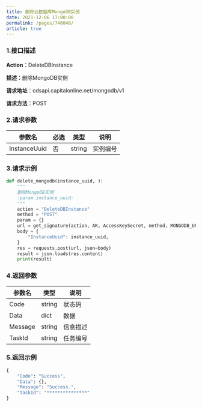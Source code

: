 ```yaml
---
title: 删除云数据库MongoDB实例
date: 2021-12-06 17:00:00
permalink: /pages/746040/
article: true
---
```




### 1.接口描述

**Action**：DeleteDBInstance

**描述**：删除MongoDB实例

**请求地址**：cdsapi.capitalonline.net/mongodb/v1

**请求方法**：POST

### 2.请求参数

| 参数名       | 必选 | 类型   | 说明     |
| ------------ | ---- | ------ | -------- |
| InstanceUuid | 否   | string | 实例编号 |

### 3.请求示例

```python
def delete_mongodb(instance_uuid, ):
    """
    删除MongoDB实例
    :param instance_uuid:
    """
    action = "DeleteDBInstance"
    method = "POST"
    param = {}
    url = get_signature(action, AK, AccessKeySecret, method, MONGODB_URL, param=param)
    body = {
        "InstanceUuid": instance_uuid,
    }
    res = requests.post(url, json=body)
    result = json.loads(res.content)
    print(result)
```

### 4.返回参数

| 参数名  | 类型   | 说明     |
| ------- | ------ | -------- |
| Code    | string | 状态码   |
| Data    | dict   | 数据     |
| Message | string | 信息描述 |
| TaskId  | string | 任务编号 |

### 5.返回示例

```python
{
    "Code": "Success",
    "Data": {},
    "Message": "Success.",
    "TaskId": "***************"
}
```

